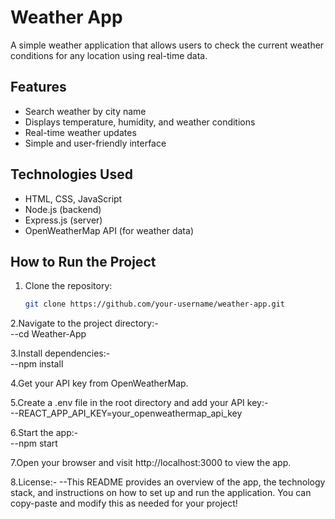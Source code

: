 # Weather App

A simple weather application that allows users to check the current weather conditions for any location using real-time data.

## Features
- Search weather by city name
- Displays temperature, humidity, and weather conditions
- Real-time weather updates
- Simple and user-friendly interface

## Technologies Used
- HTML, CSS, JavaScript
- Node.js (backend)
- Express.js (server)
- OpenWeatherMap API (for weather data)

## How to Run the Project
1. Clone the repository:
   ```bash
   git clone https://github.com/your-username/weather-app.git
2.Navigate to the project directory:-  
  --cd Weather-App
                
3.Install dependencies:-  
--npm install

4.Get your API key from OpenWeatherMap.

5.Create a .env file in the root directory and add your API key:-  
--REACT_APP_API_KEY=your_openweathermap_api_key

6.Start the app:-   
--npm start

7.Open your browser and visit http://localhost:3000 to view the app.

8.License:- 
--This README provides an overview of the app, the technology stack, and instructions on how to set up and run the application. You can copy-paste and modify this as needed for your project!


